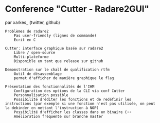 # Conference "Cutter - Radare2GUI"

par xarkes_ (twitter, github)

	Problèmes de radare2
		Pas user-friendly (lignes de commande)
		Ecrit en C
	
	Cutter: interface graphique basée sur radare2
		Libre / open-source
		Multi-plateforme
		Disponible en tant que release sur github

	Demonstration sur le chall de qualification rtfm
		Outil de désassemblage
		permet d'afficher de manière graphique le flag 

	Présentation des fonctionnalités de l'IHM
		Configuration des options de la CLI via conf Cutter
		Personnalisation possible
		Possibilité d'éditer les fonctions et de redéfinir les instructions (par exemple si une fonction n'est pas utilisée, on peut la debinder en mettant l'instruction à NOP)
		Possibilité d'afficher les classes dans un binaire C++
		Amélioration fréquente sur branche master